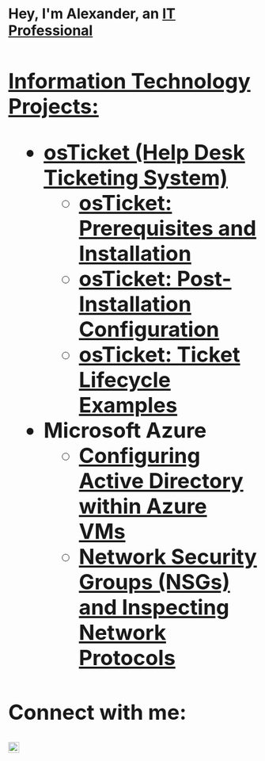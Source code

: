 <h1>Hey, I'm Alexander, an <a href="https://linkedin.com/in/alex-coleman-a082682b5">IT Professional

<h2> Information Technology Projects:

- <b>osTicket (Help Desk Ticketing System)</b>
  - [osTicket: Prerequisites and Installation](https://github.com/Onstarva/osticket-prereqs)
  - [osTicket: Post-Installation Configuration](https://github.com/Onstarva/post-install-config)
  - [osTicket: Ticket Lifecycle Examples](https://github.com/Onstarva/ticket-lifecycle)
- <b>Microsoft Azure</b>
  - [Configuring Active Directory within Azure VMs](https://github.com/Onstarva/configure-ad)
  - [Network Security Groups (NSGs) and Inspecting Network Protocols](https://github.com/Onstarva/azure-network-protocols)

<h2>Connect with me:</h2>

[<img align="left" alt="alex-coleman-a082682b5 | LinkedIn" width="22px" src="https://cdn.jsdelivr.net/npm/simple-icons@v3/icons/linkedin.svg" />][linkedin]

[linkedin]: https://linkedin.com/in/alex-coleman-a082682b5
